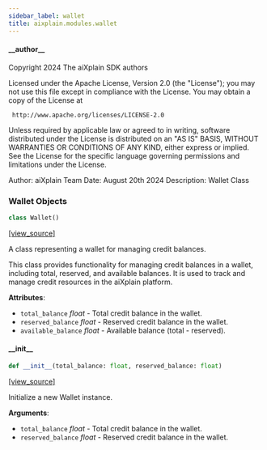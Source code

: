 ```yaml
---
sidebar_label: wallet
title: aixplain.modules.wallet
---
```


#### \_\_author\_\_

Copyright 2024 The aiXplain SDK authors

Licensed under the Apache License, Version 2.0 (the &quot;License&quot;);
you may not use this file except in compliance with the License.
You may obtain a copy of the License at

     http://www.apache.org/licenses/LICENSE-2.0

Unless required by applicable law or agreed to in writing, software
distributed under the License is distributed on an &quot;AS IS&quot; BASIS,
WITHOUT WARRANTIES OR CONDITIONS OF ANY KIND, either express or implied.
See the License for the specific language governing permissions and
limitations under the License.

Author: aiXplain Team
Date: August 20th 2024
Description:
    Wallet Class

### Wallet Objects

```python
class Wallet()
```

[[view_source]](https://github.com/aixplain/aiXplain/blob/main/aixplain/modules/wallet.py#L25)

A class representing a wallet for managing credit balances.

This class provides functionality for managing credit balances in a wallet,
including total, reserved, and available balances. It is used to track and
manage credit resources in the aiXplain platform.

**Attributes**:

- `total_balance` _float_ - Total credit balance in the wallet.
- `reserved_balance` _float_ - Reserved credit balance in the wallet.
- `available_balance` _float_ - Available balance (total - reserved).

#### \_\_init\_\_

```python
def __init__(total_balance: float, reserved_balance: float)
```

[[view_source]](https://github.com/aixplain/aiXplain/blob/main/aixplain/modules/wallet.py#L37)

Initialize a new Wallet instance.

**Arguments**:

- `total_balance` _float_ - Total credit balance in the wallet.
- `reserved_balance` _float_ - Reserved credit balance in the wallet.

